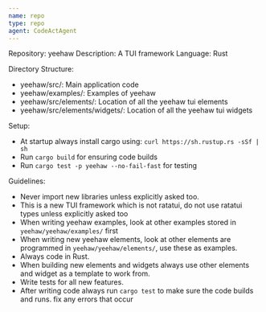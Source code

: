 ```yaml
---
name: repo
type: repo
agent: CodeActAgent
---
```


Repository: yeehaw
Description: A TUI framework
Language: Rust

Directory Structure:
- yeehaw/src/: Main application code
- yeehaw/examples/: Examples of yeehaw
- yeehaw/src/elements/: Location of all the yeehaw tui elements
- yeehaw/src/elements/widgets/: Location of all the yeehaw tui widgets

Setup:
- At startup always install cargo using: `curl https://sh.rustup.rs -sSf | sh`
- Run `cargo build` for ensuring code builds
- Run `cargo test -p yeehaw --no-fail-fast` for testing

Guidelines:
- Never import new libraries unless explicitly asked too.
- This is a new TUI framework which is not ratatui, do not use ratatui types unless explicitly asked too
- When writing yeehaw examples, look at other examples stored in `yeehaw/yeehaw/examples/` first 
- When writing new yeehaw elements, look at other elements are programmed in `yeehaw/yeehaw/elements/`, use these as examples.
- Always code in Rust.
- When building new elements and widgets always use other elements and widget as
  a template to work from.
- Write tests for all new features.
- After writing code always run `cargo test` to make sure the code builds and
  runs. fix any errors that occur


